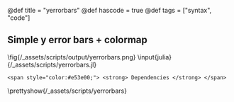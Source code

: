 @def title = "yerrorbars"
@def hascode = true
@def tags = ["syntax", "code"]

## Simple y error bars + colormap
\fig{/_assets/scripts/output/yerrorbars.png}
\input{julia}{/_assets/scripts/yerrorbars.jl}
~~~
<span style="color:#e53e00;"> <strong> Dependencies </strong> </span>
~~~
\prettyshow{/_assets/scripts/yerrorbars}
